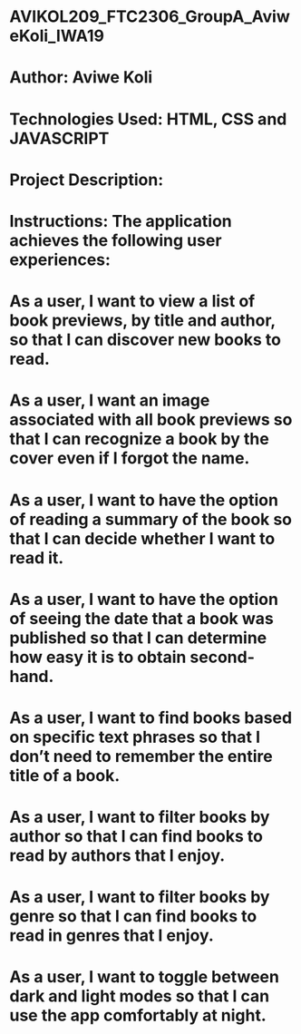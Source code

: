 # AVIKOL209_FTC2306_GroupA_AviweKoli_IWA19
# Author: Aviwe Koli
# Technologies Used: HTML, CSS and JAVASCRIPT
# Project Description: 
# Instructions: The application achieves the following user experiences:
# As a user, I want to view a list of book previews, by title and author, so that I can discover new books to read.
# As a user, I want an image associated with all book previews so that I can recognize a book by the cover even if I forgot the name.
# As a user, I want to have the option of reading a summary of the book so that I can decide whether I want to read it.
# As a user, I want to have the option of seeing the date that a book was published so that I can determine how easy it is to obtain second-hand.
# As a user, I want to find books based on specific text phrases so that I don’t need to remember the entire title of a book.
# As a user, I want to filter books by author so that I can find books to read by authors that I enjoy.
# As a user, I want to filter books by genre so that I can find books to read in genres that I enjoy.
# As a user, I want to toggle between dark and light modes so that I can use the app comfortably at night.
